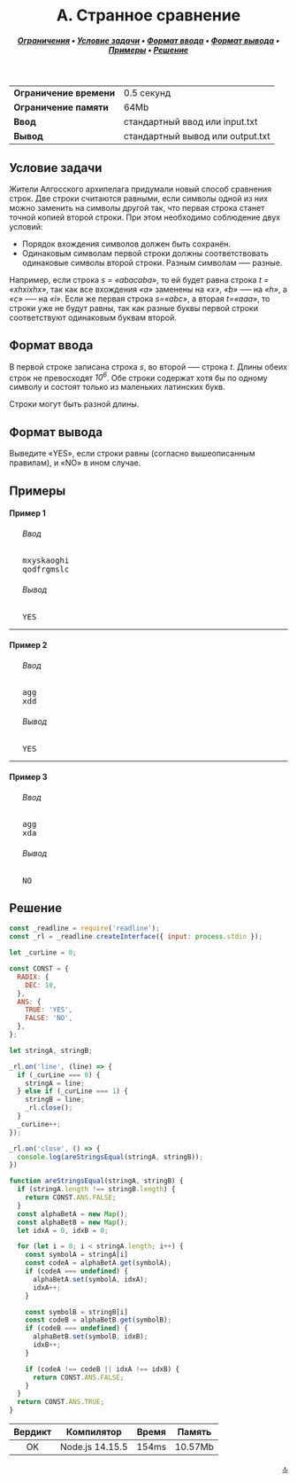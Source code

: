 <h1 align="center">A. Странное сравнение</h1>

<h5 align="center">
<a href="#limits">Ограничения</a>
•
<a href="#task">Условие задачи</a>
•
<a href="#input">Формат ввода</a>
•
<a href="#output">Формат вывода</a>
•
<a href="#examples">Примеры</a>
•
<a href="#solution">Решение</a>
</h5>

<br>

<table id="limits">
<tbody>
<tr>
<td>
<b>Ограничение времени</b>
</td>
<td>
0.5 секунд
</td>
</tr>
<tr>
<td>
<b>Ограничение памяти</b>
</td>
<td>
64Mb
</td>
</tr>
<tr>
<td>
<b>Ввод</b>
</td>
<td>
стандартный ввод или input.txt
</td>
</tr>
<tr>
<td>
<b>Вывод</b>
</td>
<td>
стандартный вывод или output.txt
</td>
</tr>
</tbody>
</table>

<h2 id="task">Условие задачи</h2>

Жители Алгосского архипелага придумали новый способ сравнения строк. Две строки считаются равными, если символы одной из них можно заменить на символы другой так, что первая строка станет точной копией второй строки. При этом необходимо соблюдение двух условий:

* Порядок вхождения символов должен быть сохранён.
* Одинаковым символам первой строки должны соответствовать одинаковые символы второй строки. Разным символам —– разные.

Например, если строка _s = «abacaba»_, то ей будет равна строка _t = «xhxixhx»_, так как все вхождения _«a»_ заменены на _«x»_, _«b»_ –— на _«h»_, а _«c»_ –— на _«i»_. Если же первая строка _s=«abc»_, а вторая _t=«aaa»_, то строки уже не будут равны, так как разные буквы первой строки соответствуют одинаковым буквам второй.

<h2 id="input">Формат ввода</h2>

В первой строке записана строка <i>s</i>, во второй –— строка <i>t</i>. Длины обеих строк не превосходят <i>10<sup>6</sup></i>. Обе строки содержат хотя бы по одному символу и состоят только из маленьких латинских букв.

Строки могут быть разной длины.

<h2 id="output">Формат вывода</h2>

Выведите «YES», если строки равны (согласно вышеописанным правилам), и «NO» в ином случае.

<h2 id="examples">Примеры</h2>

<h4>Пример 1</h4>
<ul>
<h6>Ввод</h6>
<pre>
mxyskaoghi
qodfrgmslc
</pre>

<h6>Вывод</h6>
<pre>
YES
</pre>
</ul>

<hr>

<h4>Пример 2</h4>
<ul>
<h6>Ввод</h6>
<pre>
agg
xdd
</pre>

<h6>Вывод</h6>
<pre>
YES
</pre>
</ul>

<hr>

<h4>Пример 3</h4>
<ul>
<h6>Ввод</h6>
<pre>
agg
xda
</pre>

<h6>Вывод</h6>
<pre>
NO
</pre>
</ul>

<h2 id="solution">Решение</h2>

```javascript
const _readline = require('readline');
const _rl = _readline.createInterface({ input: process.stdin });

let _curLine = 0;

const CONST = {
  RADIX: {
    DEC: 10,
  },
  ANS: {
    TRUE: 'YES',
    FALSE: 'NO',
  },
};

let stringA, stringB;

_rl.on('line', (line) => {
  if (_curLine === 0) {
    stringA = line;
  } else if (_curLine === 1) {
    stringB = line;
    _rl.close();
  }
  _curLine++;
});

_rl.on('close', () => {
  console.log(areStringsEqual(stringA, stringB));
})

function areStringsEqual(stringA, stringB) {
  if (stringA.length !== stringB.length) {
    return CONST.ANS.FALSE;
  }
  const alphaBetA = new Map();
  const alphaBetB = new Map();
  let idxA = 0, idxB = 0;

  for (let i = 0; i < stringA.length; i++) {
    const symbolA = stringA[i]
    const codeA = alphaBetA.get(symbolA);
    if (codeA === undefined) {
      alphaBetA.set(symbolA, idxA);
      idxA++;
    }

    const symbolB = stringB[i]
    const codeB = alphaBetB.get(symbolB);
    if (codeB === undefined) {
      alphaBetB.set(symbolB, idxB);
      idxB++;
    }

    if (codeA !== codeB || idxA !== idxB) {
      return CONST.ANS.FALSE;
    }
  }
  return CONST.ANS.TRUE;
}
```
<table>
  <thead>
    <tr>
      <th>Вердикт</th>
      <th>Компилятор</th>
      <th>Время</th>
      <th>Память</th>
    </tr>
  </thead>
  <tbody>
<tr align="center">
<td>OK</td>
<td>Node.js 14.15.5</td>
<td>154ms</td>
<td>10.57Mb</td>
</tr>
  </tbody>
</table>

<p width="100%" align="right"><a href="#">🔝</a></p>